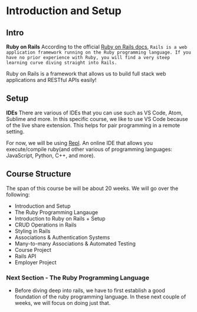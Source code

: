 # Introduction and Setup

## Intro
**Ruby on Rails**
According to the official [Ruby on Rails docs](https://guides.rubyonrails.org/getting_started.html), 
```Rails is a web application framework running on the Ruby programming language. If you have no prior experience with Ruby, you will find a very steep learning curve diving straight into Rails.```

Ruby on Rails is a framework that allows us to build full stack web applications and RESTful APIs easily! 

## Setup

**IDEs**
There are various of IDEs that you can use such as VS Code, Atom, Sublime and more. In this specific course, we like to use VS Code because of the live share extension. This helps for pair programming in a remote setting.

For now, we will be using [Repl](https://replit.com/). An online IDE that allows you execute/compile ruby(and other various of programming languages: JavaScript, Python, C++, and more).

## Course Structure 
The span of this course be will be about 20 weeks. We will go over the following: 

- Introduction and Setup
- The Ruby Programming Langauge
- Introduction to Ruby on Rails + Setup
- CRUD Operations in Rails
- Styling in Rails
- Associations & Authentication Systems
- Many-to-many Associations & Automated Testing
- Course Project
- Rails API
- Employer Project 

### Next Section - The Ruby Programming Language
- Before diving deep into rails, we have to first establish a good foundation of the ruby programming language. In these next couple of weeks, we will focus on doing just that.